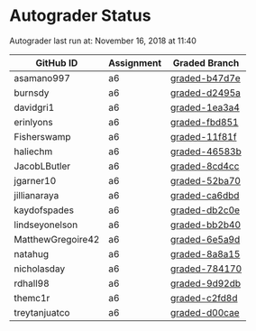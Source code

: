 # Autograder Status
Autograder last run at: November 16, 2018 at 11:40

| GitHub ID | Assignment | Graded Branch |
|-----------|------------|---------------|
| asamano997 | a6 | [graded-b47d7e](https://github.com/Fall2018COMP401-001/a6-asamano997/tree/graded-b47d7e) | 
| burnsdy | a6 | [graded-d2495a](https://github.com/Fall2018COMP401-001/a6-burnsdy/tree/graded-d2495a) | 
| davidgri1 | a6 | [graded-1ea3a4](https://github.com/Fall2018COMP401-001/a6-davidgri1/tree/graded-1ea3a4) | 
| erinlyons | a6 | [graded-fbd851](https://github.com/Fall2018COMP401-001/a6-erinlyons/tree/graded-fbd851) | 
| Fisherswamp | a6 | [graded-11f81f](https://github.com/Fall2018COMP401-001/a6-Fisherswamp/tree/graded-11f81f) | 
| haliechm | a6 | [graded-46583b](https://github.com/Fall2018COMP401-001/a6-haliechm/tree/graded-46583b) | 
| JacobLButler | a6 | [graded-8cd4cc](https://github.com/Fall2018COMP401-001/a6-JacobLButler/tree/graded-8cd4cc) | 
| jgarner10 | a6 | [graded-52ba70](https://github.com/Fall2018COMP401-001/a6-jgarner10/tree/graded-52ba70) | 
| jillianaraya | a6 | [graded-ca6dbd](https://github.com/Fall2018COMP401-001/a6-jillianaraya/tree/graded-ca6dbd) | 
| kaydofspades | a6 | [graded-db2c0e](https://github.com/Fall2018COMP401-001/a6-kaydofspades/tree/graded-db2c0e) | 
| lindseyonelson | a6 | [graded-bb2b40](https://github.com/Fall2018COMP401-001/a6-lindseyonelson/tree/graded-bb2b40) | 
| MatthewGregoire42 | a6 | [graded-6e5a9d](https://github.com/Fall2018COMP401-001/a6-MatthewGregoire42/tree/graded-6e5a9d) | 
| natahug | a6 | [graded-8a8a15](https://github.com/Fall2018COMP401-001/a6-natahug/tree/graded-8a8a15) | 
| nicholasday | a6 | [graded-784170](https://github.com/Fall2018COMP401-001/a6-nicholasday/tree/graded-784170) | 
| rdhall98 | a6 | [graded-9d92db](https://github.com/Fall2018COMP401-001/a6-rdhall98/tree/graded-9d92db) | 
| themc1r | a6 | [graded-c2fd8d](https://github.com/Fall2018COMP401-001/a6-themc1r/tree/graded-c2fd8d) | 
| treytanjuatco | a6 | [graded-d00cae](https://github.com/Fall2018COMP401-001/a6-treytanjuatco/tree/graded-d00cae) | 
